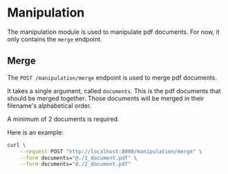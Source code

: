 # Manipulation

The manipulation module is used to manipulate pdf documents.
For now, it only contains the `merge` endpoint.

## Merge

The `POST /manipulation/merge` endpoint is used to merge pdf documents.

It takes a single argument, called `documents`. This is the pdf documents that should be merged together.
Those documents will be merged in their filename's alphabetical order.

A minimum of 2 documents is required.

Here is an example:
```sh
curl \
    --request POST "http://localhost:8000/manipulation/merge" \
    --form documents="@./1_document.pdf" \
    --form documents="@./2_document.pdf"
```
